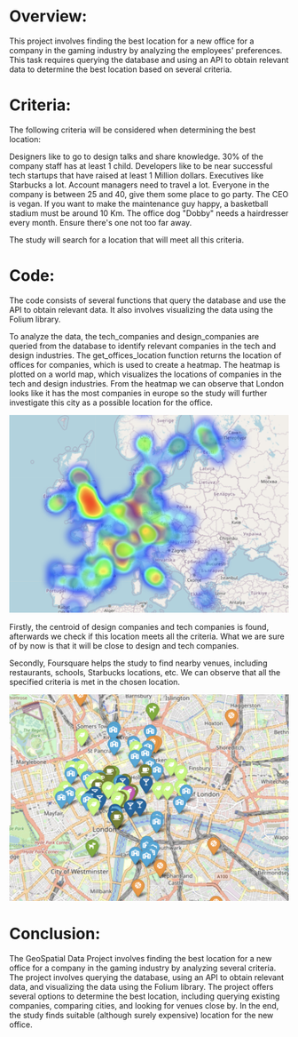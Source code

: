 # Overview:
This project involves finding the best location for a new office for a company in the gaming industry by analyzing the employees' preferences. This task requires querying the database and using an API to obtain relevant data to determine the best location based on several criteria.

# Criteria:
The following criteria will be considered when determining the best location:

Designers like to go to design talks and share knowledge. 
30% of the company staff has at least 1 child.
Developers like to be near successful tech startups that have raised at least 1 Million dollars.
Executives like Starbucks a lot.
Account managers need to travel a lot.
Everyone in the company is between 25 and 40, give them some place to go party.
The CEO is vegan.
If you want to make the maintenance guy happy, a basketball stadium must be around 10 Km.
The office dog "Dobby" needs a hairdresser every month. Ensure there's one not too far away.

The study will search for a location that will meet all this criteria. 


# Code:
The code consists of several functions that query the database and use the API to obtain relevant data. It also involves visualizing the data using the Folium library.

To analyze the data, the tech_companies and design_companies are queried from the database to identify relevant companies in the tech and design industries. The get_offices_location function returns the location of offices for companies, which is used to create a heatmap. The heatmap is plotted on a world map, which visualizes the locations of companies in the tech and design industries. From the heatmap we can observe that London looks like it has the most companies in europe so the study will further investigate this city as a possible location for the office.

![Image](img/Heatmap.png)

Firstly, the centroid of design companies and tech companies is found, afterwards we check if this location meets all the criteria. What we are sure of by now is that it will be close to design and tech companies.

Secondly, Foursquare helps the study to find nearby venues, including restaurants, schools, Starbucks locations, etc. We can observe that all the specified criteria is met in the chosen location. 


![Image](img/location.png)

# Conclusion:
The GeoSpatial Data Project involves finding the best location for a new office for a company in the gaming industry by analyzing several criteria. The project involves querying the database, using an API to obtain relevant data, and visualizing the data using the Folium library. The project offers several options to determine the best location, including querying existing companies, comparing cities, and looking for venues close by. In the end, the study finds suitable (although surely expensive) location for the new office. 
